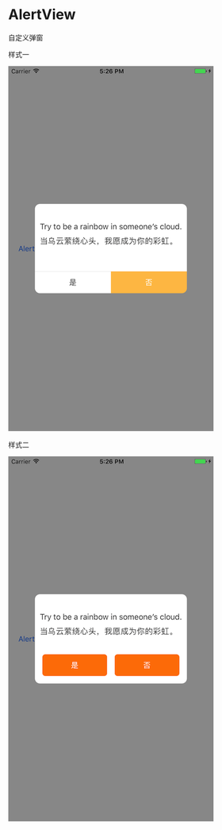 # AlertView
自定义弹窗

样式一


![Image](https://github.com/ruanqiaohua/AlertView/blob/master/Simulator%20Screen%20Shot%202017年4月14日%20下午5.26.21.png)


样式二


![Image](https://github.com/ruanqiaohua/AlertView/blob/master/Simulator%20Screen%20Shot%202017年4月14日%20下午5.26.26.png)
